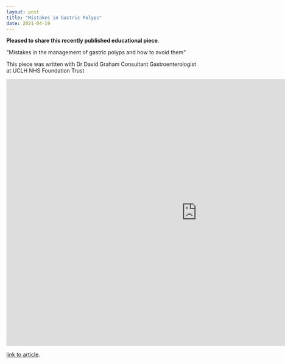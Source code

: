 ```yaml
---
layout: post
title: "Mistakes in Gastric Polyps"
date: 2021-04-19
---
```


**Pleased to share this recently published educational piece**. 

"Mistakes in the management of gastric polyps and how to avoid them"

This piece was written with Dr David Graham Consultant Gastroenterologist at UCLH NHS Foundation Trust

<embed src="https://ueg.eu/a/273" style="width:1000px; height: 700px;">


[link to article](https://ueg.eu/a/273).
